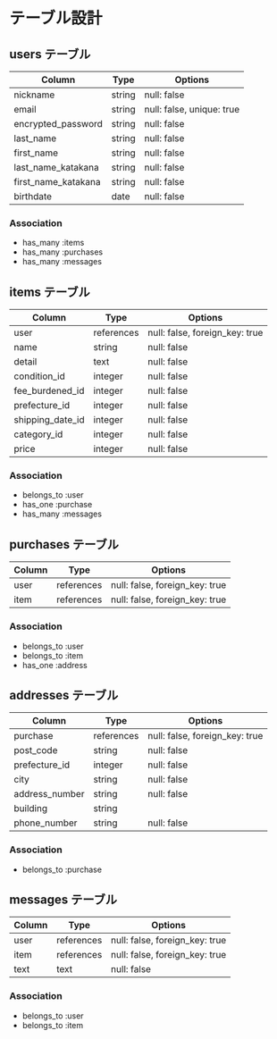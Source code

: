 # テーブル設計

## users テーブル

| Column              | Type   | Options                   |
| ------------------- | ------ | ------------------------- |
| nickname            | string | null: false               |
| email               | string | null: false, unique: true |
| encrypted_password  | string | null: false               |
| last_name           | string | null: false               |
| first_name          | string | null: false               |
| last_name_katakana  | string | null: false               |
| first_name_katakana | string | null: false               |
| birthdate           | date   | null: false               |

### Association

- has_many :items
- has_many :purchases
- has_many :messages


## items テーブル

| Column           | Type       | Options                        |
| ---------------- | ---------- | ------------------------------ |
| user             | references | null: false, foreign_key: true |
| name             | string     | null: false                    |
| detail           | text       | null: false                    |
| condition_id     | integer    | null: false                    |
| fee_burdened_id  | integer    | null: false                    |
| prefecture_id    | integer    | null: false                    |
| shipping_date_id | integer    | null: false                    |
| category_id      | integer    | null: false                    |
| price            | integer    | null: false                    |

### Association

- belongs_to :user
- has_one :purchase
- has_many :messages


## purchases テーブル

| Column | Type       | Options                        |
| ------ | ---------- | ------------------------------ |
| user   | references | null: false, foreign_key: true |
| item   | references | null: false, foreign_key: true |

### Association

- belongs_to :user
- belongs_to :item
- has_one :address


## addresses テーブル

| Column         | Type       | Options                        |
| -------------- | ---------- | ------------------------------ |
| purchase       | references | null: false, foreign_key: true |
| post_code      | string     | null: false                    |
| prefecture_id  | integer    | null: false                    |
| city           | string     | null: false                    |
| address_number | string     | null: false                    |
| building       | string     |                                |
| phone_number   | string     | null: false                    |

### Association

- belongs_to :purchase


## messages テーブル

| Column         | Type       | Options                        |
| -------------- | ---------- | ------------------------------ |
| user           | references | null: false, foreign_key: true |
| item           | references | null: false, foreign_key: true |
| text           | text       | null: false                    |

### Association

- belongs_to :user
- belongs_to :item
